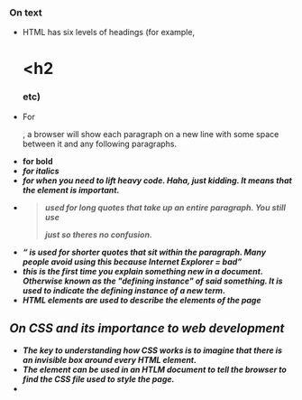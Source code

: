 ### On text
 - HTML has six levels of headings (for example, <h1><h2<h3> etc)
 - For <p>, a browser will show each paragraph on a new line with some space between it and any following paragraphs.
 - <b> for **bold**
 - <i> for *italics*
 - <strong> for when you need to lift heavy code. Haha, just kidding. It means that the element is important.
 - <blockquote> used for long quotes that take up an entire paragraph. You still use <p> just so theres no confusion.
 - <q> is used for shorter quotes that sit within the paragraph. Many people avoid using this because Internet Explorer = bad
 - <dfn> this is the first time you explain something new in a document. Otherwise known as the "defining instance" of said something. It is used to indicate the defining instance of a new term.
 - HTML elements are used to describe the elements of the page

 ## On CSS and its importance to web development
 - The key to understanding how CSS works is to imagine that there is an invisible box around every HTML element.
 - The <link> element can be used in an HTLM document to tell the browser to find the CSS file used to style the page.
 - <style> includes CSS rules within an HTML page

 # SELECTORS
  - There are a ton of different selectors used for different things, so here we will list out which they are and their appropriate tags
   1. Universal selector = * {}
   2. Type selector = h1, h2, h3 {}
   3. Class selector = .note {} p.note{}
   4. ID selector = #introduction {}
   5. Child selector = {boy}{girl} haha just kidding, its actually li>a {}
   6. Descendant selector = p a {}
   7. Adjacent Sibling selector = <<BOY>> nope, gotcha again, its h1+p {}
   8. General sibling selector = I have run out of jokes, so its h1~p {}

 ### Wrapping up CSS
 - Rules are made up of selectors and declarations
 - Different types of sectors allow you to target your rules at different elements
 - CSS rules usually appear in a separate document, although they can appear within an HTML page

 # Basic JS instructions
  - A script is a series of instructions that a computer can follow one-by-one. Each individual statement or step is known as a **statement**
  - Statements always end with a semicolon.
  - Try to write comments to explain what your code does. They help make your code easier to read and understand.
  - A script will have to temporarily store the bits of information it needs to do its job. It does this in variables.
  - There are three types of data types: Numeric (0.78), String 'Hi', and boolean "true"
  - Giving a variable a name can be difficult. So here are some rules to follow to help:
    1. Must begin with a letter, dollar sign, or underscore
    2. You cannot use keywords or reserved words.
    3. All variables are case sensitive, try and keep it lowercase chief.
    4. Use a name that describes the kind of information that the variable stores. Meaning, make it related to the content.
    5. If your variable is more than one word, use a capital letter fofr the first letter of every word *after* the first word.
  - An arrary is a special type of variable. It doesnt just store one value; it stores ALL the values.
  - An expression evaluates into a single value. Generally, there are two types of expressions: Those that assign a value to a variable, and those that use two or more values to return a single 
  - Expressions rely on **operators**; they allow programmers to create a single value from one or more values.
  - Scripts contain very precise instructions. Remember, computers dont do naything you dont tell them to do.
  